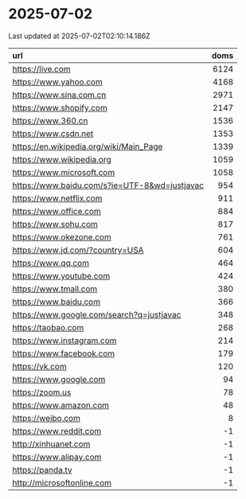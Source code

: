 # 2025-07-02

<!-- BEGIN -->
Last updated at 2025-07-02T02:10:14.186Z

url | doms
:- | -:
https://live.com | 6124
https://www.yahoo.com | 4168
https://www.sina.com.cn | 2971
https://www.shopify.com | 2147
https://www.360.cn | 1536
https://www.csdn.net | 1353
https://en.wikipedia.org/wiki/Main_Page | 1339
https://www.wikipedia.org | 1059
https://www.microsoft.com | 1058
https://www.baidu.com/s?ie=UTF-8&wd=justjavac | 954
https://www.netflix.com | 911
https://www.office.com | 884
https://www.sohu.com | 817
https://www.okezone.com | 761
https://www.jd.com/?country=USA | 604
https://www.qq.com | 464
https://www.youtube.com | 424
https://www.tmall.com | 380
https://www.baidu.com | 366
https://www.google.com/search?q=justjavac | 348
https://taobao.com | 268
https://www.instagram.com | 214
https://www.facebook.com | 179
https://vk.com | 120
https://www.google.com | 94
https://zoom.us | 78
https://www.amazon.com | 48
https://weibo.com | 8
https://www.reddit.com | -1
http://xinhuanet.com | -1
https://www.alipay.com | -1
https://panda.tv | -1
http://microsoftonline.com | -1
<!-- END -->
